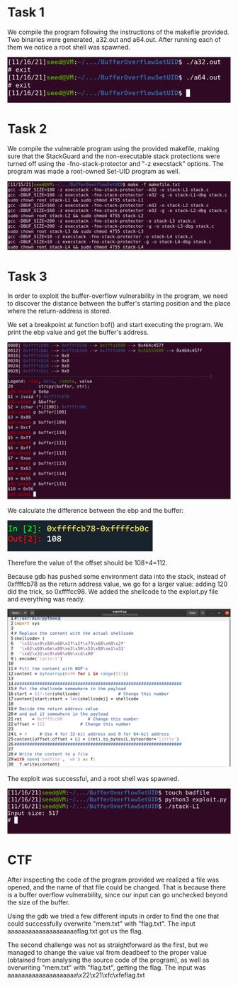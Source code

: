 # Task 1

We compile the program following the instructions of the makefile provided. Two binaries were generated, a32.out and a64.out. After running each of them we notice a root shell was spawned.

![task1](Logbook5_screenshots/task1_screenshot.png)

# Task 2

We compile the vulnerable program using the provided makefile, making sure that  the StackGuard and the non-executable stack protections were turned off using the -fno-stack-protector and "-z execstack" options.
The program was made a root-owned Set-UID program as well.

![task2](Logbook5_screenshots/task2_screenshot.png)

# Task 3

In order to exploit the buffer-overflow vulnerability in the program, we need to discover the distance between the buffer's starting position and the place where the return-address is stored.  

We set a breakpoint at function bof() and start executing the program. We print the ebp value and get the buffer's address.

![task3](Logbook5_screenshots/task3_3_screenshot.png)

We calculate the difference between the ebp and the buffer: 

![task3_2](Logbook5_screenshots/task3_4_screenshot.png)

Therefore the value of the offset should be 108+4=112.  

Because gdb has pushed some environment data into the stack, instead of 0xffffcb78 as the return address value, we go for a larger value: adding 120 did the trick, so 0xffffcc98.
We added the shellcode to the exploit.py file and everything was ready. 

![task3_3](Logbook5_screenshots/task3_2_screenshot.png)

The exploit was successful, and a root shell was spawned.

![task3_4](Logbook5_screenshots/task3_screenshot.png)

# CTF
After inspecting the code of the program provided we realized a file was opened, and the name of that file could be changed. That is  because there is a buffer overflow vulnerability, since our input can go unchecked beyond the size of the buffer.  

Using the gdb we tried a few different inputs in order to find the one that could successfully overwrite "mem.txt" with "flag.txt". The input aaaaaaaaaaaaaaaaaaaaflag.txt got us the flag.

The second challenge was not as straightforward as the first, but we managed to change the value val from deadbeef to the proper value (obtained from analysing the source code of the program), as well as overwriting "mem.txt" with "flag.txt", getting the flag. The input was aaaaaaaaaaaaaaaaaaaa\x22\x21\xfc\xfeflag.txt

